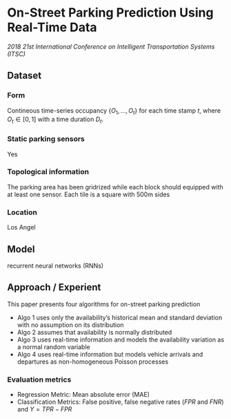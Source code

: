 # On-Street Parking Prediction Using Real-Time Data
*2018 21st International Conference on Intelligent Transportation Systems (ITSC)*
## Dataset
### Form
Contineous time-series occupancy $\{O_1, ..., O_t\}$ for each time stamp $t$, where $O_t \in [0, 1]$ with a time duration $D_t$.
### Static parking sensors
Yes
### Topological information
The parking area has been gridrized while each block should equipped with at least one sensor.  Each tile is a square with 500m sides
### Location
Los Angel
## Model 
recurrent neural networks (RNNs) 
## Approach / Experient
This paper presents four algorithms for on-street parking prediction
+  Algo 1 uses only the availability’s historical mean and standard deviation with no assumption on its distribution
+  Algo 2 assumes that availability is normally distributed
+  Algo 3 uses real-time information and models the availability variation as a normal random variable
+ Algo 4 uses real-time information but models vehicle arrivals and departures as non-homogeneous Poisson processes

### Evaluation metrics
+ Regression Metric: Mean absolute error (MAE)
+ Classification Metrics: False positive,  false negative rates ($FPR$ and $FNR$) and $Y = TPR − FPR$